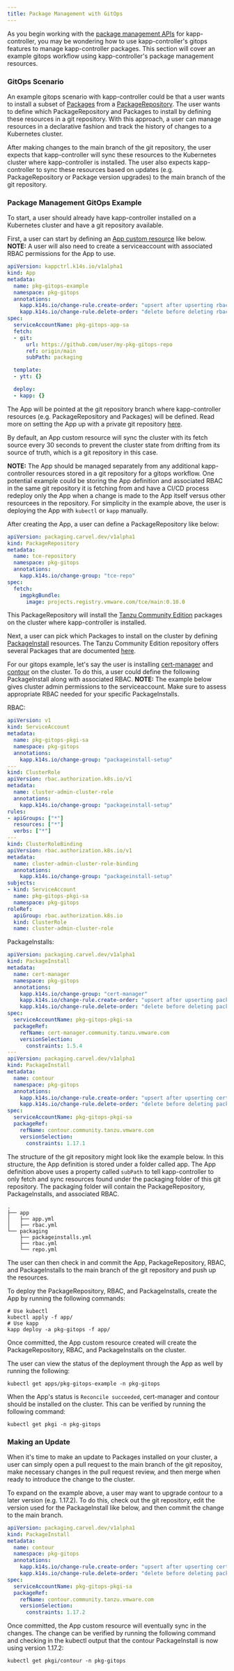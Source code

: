 ```yaml
---
title: Package Management with GitOps
---
```


As you begin working with the [package management APIs](packaging.md) for kapp-controller, you may 
be wondering how to use kapp-controller's gitops features to manage kapp-controller packages. This 
section will cover an example gitops workflow using kapp-controller's package management resources.

### GitOps Scenario

An example gitops scenario with kapp-controller could be that a user wants to install a subset of 
[Packages](packaging.md#package) from a [PackageRepository](packaging.md#package-repository). The 
user wants to define which PackageRepository and Packages to install by defining these resources in 
a git repository. With this approach, a user can manage resources in a declarative fashion and track 
the history of changes to a Kubernetes cluster. 

After making changes to the main branch of the git repository, the user expects that kapp-controller 
will sync these resources to the Kubernetes cluster where kapp-controller is installed. The user also 
expects kapp-controller to sync these resources based on updates (e.g. PackageRepository or Package version upgrades) 
to the main branch of the git repository.

### Package Management GitOps Example

To start, a user should already have kapp-controller installed on a Kubernetes cluster and have 
a git repository available. 

First, a user can start by defining an [App custom resource](app-overview.md) like below. **NOTE:** 
A user will also need to create a serviceaccount with associated RBAC permissions for the App to use.

```yaml
apiVersion: kappctrl.k14s.io/v1alpha1
kind: App
metadata:
  name: pkg-gitops-example
  namespace: pkg-gitops
  annotations:
    kapp.k14s.io/change-rule.create-order: "upsert after upserting rbac"
    kapp.k14s.io/change-rule.delete-order: "delete before deleting rbac"
spec:
  serviceAccountName: pkg-gitops-app-sa
  fetch:
  - git:
      url: https://github.com/user/my-pkg-gitops-repo
      ref: origin/main
      subPath: packaging

  template:
  - ytt: {}

  deploy:
  - kapp: {}
```

The App will be pointed at the git repository branch where kapp-controller resources 
(e.g. PackageRepository and Packages) will be defined. Read more on setting the App 
up with a private git repository [here](app-overview.md#git-authentication).

By default, an App custom resource will sync the cluster with its fetch source every 
30 seconds to prevent the cluster state from drifting from its source of truth, which 
is a git repository in this case. 

**NOTE:** The App should be managed separately from any additional kapp-controller resources 
stored in a git repository for a gitops workflow. One potential example could be storing the 
App definition and associated RBAC in the same git repository it is fetching from and have a 
CI/CD process redeploy only the App when a change is made to the App itself versus other resourcees 
in the repository. For simplicity in the example above, the user is deploying the App with 
`kubectl` or `kapp` manually. 

After creating the App, a user can define a PackageRepository like below:

```yaml
apiVersion: packaging.carvel.dev/v1alpha1
kind: PackageRepository
metadata:
  name: tce-repository
  namespace: pkg-gitops
  annotations:
    kapp.k14s.io/change-group: "tce-repo"
spec:
  fetch:
    imgpkgBundle:
      image: projects.registry.vmware.com/tce/main:0.10.0
```

This PackageRepository will install the [Tanzu Community Edition](https://tanzucommunityedition.io/) 
packages on the cluster where kapp-controller is installed. 

Next, a user can pick which Packages to install on the cluster by defining [PackageInstall](packaging.md#packageinstall) 
resources. The Tanzu Community Edition repository offers several Packages that are documented 
[here](https://tanzucommunityedition.io/docs/latest/package-management/). 

For our gitops example, let's say the user is installing [cert-manager](https://cert-manager.io/docs/) 
and [contour](https://projectcontour.io/) on the cluster. To do this, a user could define the following 
PackageInstall along with associated RBAC. **NOTE:** The example below gives cluster admin permissions 
to the serviceaccount. Make sure to assess appropriate RBAC needed for your specific PackageInstalls. 

RBAC: 

```yaml
apiVersion: v1
kind: ServiceAccount
metadata:
  name: pkg-gitops-pkgi-sa
  namespace: pkg-gitops
  annotations:
    kapp.k14s.io/change-group: "packageinstall-setup"
---
kind: ClusterRole
apiVersion: rbac.authorization.k8s.io/v1
metadata:
  name: cluster-admin-cluster-role
  annotations:
    kapp.k14s.io/change-group: "packageinstall-setup"
rules:
- apiGroups: ["*"]
  resources: ["*"]
  verbs: ["*"]
---
kind: ClusterRoleBinding
apiVersion: rbac.authorization.k8s.io/v1
metadata:
  name: cluster-admin-cluster-role-binding
  annotations:
    kapp.k14s.io/change-group: "packageinstall-setup"
subjects:
- kind: ServiceAccount
  name: pkg-gitops-pkgi-sa
  namespace: pkg-gitops
roleRef:
  apiGroup: rbac.authorization.k8s.io
  kind: ClusterRole
  name: cluster-admin-cluster-role
```

PackageInstalls:

```yaml
apiVersion: packaging.carvel.dev/v1alpha1
kind: PackageInstall
metadata:
  name: cert-manager
  namespace: pkg-gitops
  annotations:
    kapp.k14s.io/change-group: "cert-manager"
    kapp.k14s.io/change-rule.create-order: "upsert after upserting packageinstall-setup"
    kapp.k14s.io/change-rule.delete-order: "delete before deleting packageinstall-setup"
spec:
  serviceAccountName: pkg-gitops-pkgi-sa
  packageRef:
    refName: cert-manager.community.tanzu.vmware.com
    versionSelection:
      constraints: 1.5.4
---
apiVersion: packaging.carvel.dev/v1alpha1
kind: PackageInstall
metadata:
  name: contour
  namespace: pkg-gitops
  annotations:
    kapp.k14s.io/change-rule.create-order: "upsert after upserting cert-manager"
    kapp.k14s.io/change-rule.delete-order: "delete before deleting packageinstall-setup"
spec:
  serviceAccountName: pkg-gitops-pkgi-sa
  packageRef:
    refName: contour.community.tanzu.vmware.com
    versionSelection:
      constraints: 1.17.1
```

The structure of the git repository might look like the example below. In this structure, 
the App definition is stored under a folder called app. The App definition above uses a 
property called `subPath` to tell kapp-controller to only fetch and sync resources found 
under the packaging folder of this git repository. The packaging folder will contain the 
PackageRepository, PackageInstalls, and associated RBAC.

```
.
├── app
│   ├── app.yml
│   ├── rbac.yml
└── packaging
    ├── packageinstalls.yml
    ├── rbac.yml
    └── repo.yml
```

The user can then check in and commit the App, PackageRepository, RBAC, and PackageInstalls to 
the main branch of the git repository and push up the resources. 

To deploy the PackageRepository, RBAC, and PackageInstalls, create the App by running the following 
commands:

```shell
# Use kubectl
kubectl apply -f app/
# Use kapp
kapp deploy -a pkg-gitops -f app/
```

Once committed, the App custom resource created will create the PackageRepository, RBAC, and PackageInstalls 
on the cluster.

The user can view the status of the deployment through the App as well by running the following:

```shell
kubectl get apps/pkg-gitops-example -n pkg-gitops
```

When the App's status is `Reconcile succeeded`, cert-manager and contour should be installed on the 
cluster. This can be verified by running the following command:

```shell
kubectl get pkgi -n pkg-gitops
```

### Making an Update

When it's time to make an update to Packages installed on your cluster, a user can simply 
open a pull request to the main branch of the git repositoy, make necessary changes in the 
pull request review, and then merge when ready to introduce the change to the cluster.

To expand on the example above, a user may want to upgrade contour to a later version (e.g. 1.17.2). 
To do this, check out the git repository, edit the version used for the PackageInstall like below, 
and then commit the change to the main branch.

```yaml
apiVersion: packaging.carvel.dev/v1alpha1
kind: PackageInstall
metadata:
  name: contour
  namespace: pkg-gitops
  annotations:
    kapp.k14s.io/change-rule.create-order: "upsert after upserting cert-manager"
    kapp.k14s.io/change-rule.delete-order: "delete before deleting packageinstall-setup"
spec:
  serviceAccountName: pkg-gitops-pkgi-sa
  packageRef:
    refName: contour.community.tanzu.vmware.com
    versionSelection:
      constraints: 1.17.2
```

Once committed, the App custom resource will eventually sync in the changes. The change can be 
verified by running the following command and checking in the kubectl output that the contour 
PackageInstall is now using version 1.17.2:

```shell
kubectl get pkgi/contour -n pkg-gitops
```
